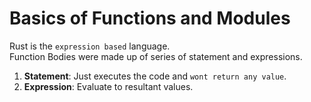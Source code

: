 # Basics of Functions and Modules

Rust is the `expression based` language.<br>
Function Bodies were made up of series of statement and expressions.<br>

1. **Statement**: Just executes the code and `wont return any value`.
2. **Expression**: Evaluate to resultant values.
